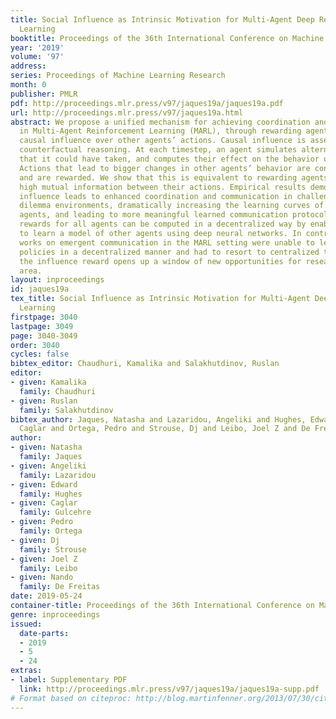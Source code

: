 ```yaml
---
title: Social Influence as Intrinsic Motivation for Multi-Agent Deep Reinforcement
  Learning
booktitle: Proceedings of the 36th International Conference on Machine Learning
year: '2019'
volume: '97'
address: 
series: Proceedings of Machine Learning Research
month: 0
publisher: PMLR
pdf: http://proceedings.mlr.press/v97/jaques19a/jaques19a.pdf
url: http://proceedings.mlr.press/v97/jaques19a.html
abstract: We propose a unified mechanism for achieving coordination and communication
  in Multi-Agent Reinforcement Learning (MARL), through rewarding agents for having
  causal influence over other agents’ actions. Causal influence is assessed using
  counterfactual reasoning. At each timestep, an agent simulates alternate actions
  that it could have taken, and computes their effect on the behavior of other agents.
  Actions that lead to bigger changes in other agents’ behavior are considered influential
  and are rewarded. We show that this is equivalent to rewarding agents for having
  high mutual information between their actions. Empirical results demonstrate that
  influence leads to enhanced coordination and communication in challenging social
  dilemma environments, dramatically increasing the learning curves of the deep RL
  agents, and leading to more meaningful learned communication protocols. The influence
  rewards for all agents can be computed in a decentralized way by enabling agents
  to learn a model of other agents using deep neural networks. In contrast, key previous
  works on emergent communication in the MARL setting were unable to learn diverse
  policies in a decentralized manner and had to resort to centralized training. Consequently,
  the influence reward opens up a window of new opportunities for research in this
  area.
layout: inproceedings
id: jaques19a
tex_title: Social Influence as Intrinsic Motivation for Multi-Agent Deep Reinforcement
  Learning
firstpage: 3040
lastpage: 3049
page: 3040-3049
order: 3040
cycles: false
bibtex_editor: Chaudhuri, Kamalika and Salakhutdinov, Ruslan
editor:
- given: Kamalika
  family: Chaudhuri
- given: Ruslan
  family: Salakhutdinov
bibtex_author: Jaques, Natasha and Lazaridou, Angeliki and Hughes, Edward and Gulcehre,
  Caglar and Ortega, Pedro and Strouse, Dj and Leibo, Joel Z and De Freitas, Nando
author:
- given: Natasha
  family: Jaques
- given: Angeliki
  family: Lazaridou
- given: Edward
  family: Hughes
- given: Caglar
  family: Gulcehre
- given: Pedro
  family: Ortega
- given: Dj
  family: Strouse
- given: Joel Z
  family: Leibo
- given: Nando
  family: De Freitas
date: 2019-05-24
container-title: Proceedings of the 36th International Conference on Machine Learning
genre: inproceedings
issued:
  date-parts:
  - 2019
  - 5
  - 24
extras:
- label: Supplementary PDF
  link: http://proceedings.mlr.press/v97/jaques19a/jaques19a-supp.pdf
# Format based on citeproc: http://blog.martinfenner.org/2013/07/30/citeproc-yaml-for-bibliographies/
---
```

